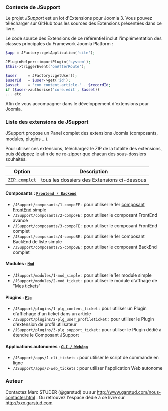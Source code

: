 ### Contexte de JSupport
Le projet *JSupport* est un lot d'Extensions pour Joomla 3.
Vous pouvez télécharger sur GitHub tous les sources des Extensions présentées dans ce livre.

Le code source des Extensions de ce référentiel inclut l'implémentation des classes principales du Framework Joomla Platform :
```php
$app = JFactory::getApplication('site');

JPluginHelper::importPlugin('system');
$this->triggerEvent('onAfterRoute');

$user     = JFactory::getUser();
$userId   = $user->get('id');
$asset    = 'com_content.article.' . $recordId;
if ($user->authorise('core.edit', $asset))
... etc
```
Afin de vous accompagner dans le développement d'extensions pour Joomla.

### Liste des extensions de JSupport
JSupport propose un Panel complet des extensions Joomla (composants, modules, plugins ...).

Pour utiliser ces extensions, téléchargez le ZIP de la totalité des extensions, puis dézippez le afin de ne re-zipper que chacun des sous-dossiers souhaités.

Option        | Description
------------- | ----------------
[`ZIP complet`](https://github.com/garstud/JSupport/archive/master.zip) | tous les dossiers des Extensions ci-dessous


#### Composants : [`Frontend / Backend`](composants  "Espace des Composants")
- `/JSupport/composants/1-compoFE` : pour utiliser le 1er [composant FrontEnd](docs/manual/fr-FR/extensions/compo-fe.md) simple
- `/JSupport/composants/2-compoFE` : pour utiliser le composant FrontEnd avancé
- `/JSupport/composants/3-compoFE` : pour utiliser le composant FrontEnd complet
- `/JSupport/composants/4-compoBE` : pour utiliser le 1er composant BackEnd de liste simple
- `/JSupport/composants/5-compoBE` : pour utiliser le composant BackEnd complet

#### Modules : [`Mod`](modules)
- `/JSupport/modules/1-mod_simple` : pour utiliser le 1er module simple
- `/JSupport/modules/2-mod_ticket` : pour utiliser le module d'affhage de "Mes tickets"

#### Plugins : [`Plg`](plugins)
- `/JSupport/plugins/1-plg_content_ticket` : pour utiliser un Plugin d'affichage d'un ticket dans un article
- `/JSupport/plugins/2-plg_user_profileticket` : pour utiliser le Plugin d'extension de profil utilisateur
- `/JSupport/plugins/3-plg_support_ticket` : pour utiliser le Plugin dédié à étendre le Composant JSupport

#### Applications autonomes : [`CLI / WebApp`](apps)
- `/JSupport/apps/1-cli_tickets` : pour utiliser le script de commande en ligne
- `/JSupport/apps/2-web_tickets` : pour utiliser l'application Web autonome


### Auteur
Contactez Marc STUDER (@garstud) ou sur http://www.garstud.com/nous-contacter.html .
Ou retrouvez l'espace dédié à ce livre sur http://xxx.garstud.com
